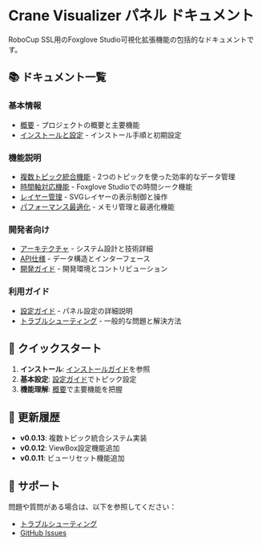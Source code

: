 # Crane Visualizer パネル ドキュメント

RoboCup SSL用のFoxglove Studio可視化拡張機能の包括的なドキュメントです。

## 📚 ドキュメント一覧

### 基本情報
- [概要](overview.md) - プロジェクトの概要と主要機能
- [インストールと設定](installation.md) - インストール手順と初期設定

### 機能説明
- [複数トピック統合機能](multi-topic-integration.md) - 2つのトピックを使った効率的なデータ管理
- [時間軸対応機能](time-seeking.md) - Foxglove Studioでの時間シーク機能
- [レイヤー管理](layer-management.md) - SVGレイヤーの表示制御と操作
- [パフォーマンス最適化](performance-optimization.md) - メモリ管理と最適化機能

### 開発者向け
- [アーキテクチャ](architecture.md) - システム設計と技術詳細
- [API仕様](api-specification.md) - データ構造とインターフェース
- [開発ガイド](development-guide.md) - 開発環境とコントリビューション

### 利用ガイド
- [設定ガイド](configuration-guide.md) - パネル設定の詳細説明
- [トラブルシューティング](troubleshooting.md) - 一般的な問題と解決方法

## 🚀 クイックスタート

1. **インストール**: [インストールガイド](installation.md)を参照
2. **基本設定**: [設定ガイド](configuration-guide.md)でトピック設定
3. **機能理解**: [概要](overview.md)で主要機能を把握

## 📝 更新履歴

- **v0.0.13**: 複数トピック統合システム実装
- **v0.0.12**: ViewBox設定機能追加
- **v0.0.11**: ビューリセット機能追加

## 🤝 サポート

問題や質問がある場合は、以下を参照してください：
- [トラブルシューティング](troubleshooting.md)
- [GitHub Issues](https://github.com/ibis-ssl/foxglove_crane_visualizer/issues)